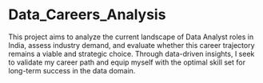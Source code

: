 # Data_Careers_Analysis
This project aims to analyze the current landscape of Data Analyst roles in India, assess industry demand, and evaluate whether this career trajectory remains a viable and strategic choice. Through data-driven insights, I seek to validate my career path and equip myself with the optimal skill set for long-term success in the data domain.
